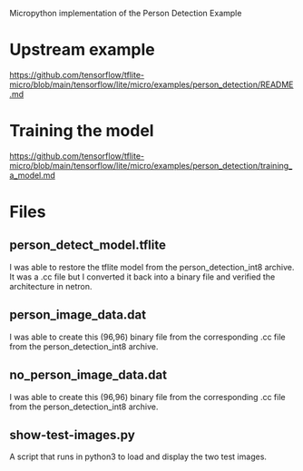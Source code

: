 Micropython implementation of the Person Detection Example

# Upstream example
https://github.com/tensorflow/tflite-micro/blob/main/tensorflow/lite/micro/examples/person_detection/README.md

# Training the model

https://github.com/tensorflow/tflite-micro/blob/main/tensorflow/lite/micro/examples/person_detection/training_a_model.md

# Files

## person_detect_model.tflite

I was able to restore the tflite model from the person_detection_int8 archive.  It was a .cc file but I converted it back into a binary file and verified the architecture in netron.


## person_image_data.dat

I was able to create this (96,96) binary file from the corresponding .cc file from the person_detection_int8 archive.

## no_person_image_data.dat

I was able to create this (96,96) binary file from the corresponding .cc file from the person_detection_int8 archive.

## show-test-images.py

A script that runs in python3 to load and display the two test images.